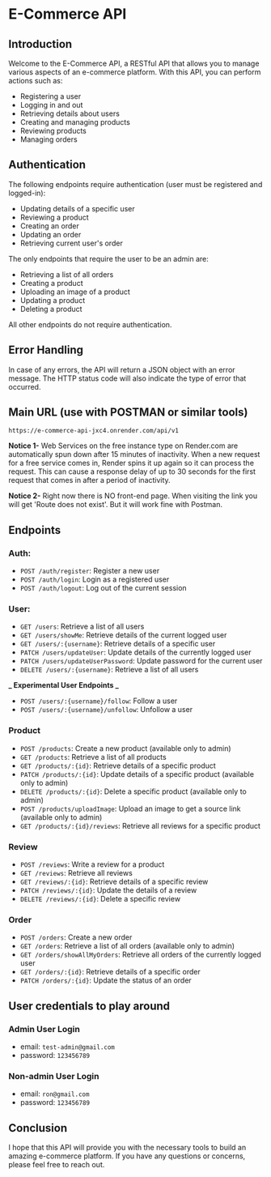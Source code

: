 # E-Commerce API

## Introduction

Welcome to the E-Commerce API, a RESTful API that allows you to manage various aspects of an e-commerce platform. With this API, you can perform actions such as:

- Registering a user
- Logging in and out
- Retrieving details about users
- Creating and managing products
- Reviewing products
- Managing orders

## Authentication

The following endpoints require authentication (user must be registered and logged-in):

- Updating details of a specific user
- Reviewing a product
- Creating an order
- Updating an order
- Retrieving current user's order

The only endpoints that require the user to be an admin are:

- Retrieving a list of all orders
- Creating a product
- Uploading an image of a product
- Updating a product
- Deleting a product

All other endpoints do not require authentication.

## Error Handling

In case of any errors, the API will return a JSON object with an error message. The HTTP status code will also indicate the type of error that occurred.

## Main URL (use with POSTMAN or similar tools)

```
https://e-commerce-api-jxc4.onrender.com/api/v1
```

**Notice 1-**
Web Services on the free instance type on Render.com are automatically spun down after 15 minutes of inactivity. When a new request for a free service comes in, Render spins it up again so it can process the request.
This can cause a response delay of up to 30 seconds for the first request that comes in after a period of inactivity.

**Notice 2-**
Right now there is NO front-end page. When visiting the link you will get 'Route does not exist'.
But it will work fine with Postman.

## Endpoints

### Auth:

- `POST /auth/register`: Register a new user
- `POST /auth/login`: Login as a registered user
- `POST /auth/logout`: Log out of the current session

### User:

- `GET /users`: Retrieve a list of all users
- `GET /users/showMe`: Retrieve details of the current logged user
- `GET /users/:{username}`: Retrieve details of a specific user
- `PATCH /users/updateUser`: Update details of the currently logged user
- `PATCH /users/updateUserPassword`: Update password for the current user
- `DELETE /users/:{username}`: Retrieve a list of all users

**_ Experimental User Endpoints _**

- `POST /users/:{username}/follow`: Follow a user
- `POST /users/:{username}/unfollow`: Unfollow a user

### Product

- `POST /products`: Create a new product (available only to admin)
- `GET /products`: Retrieve a list of all products
- `GET /products/:{id}`: Retrieve details of a specific product
- `PATCH /products/:{id}`: Update details of a specific product (available only to admin)
- `DELETE /products/:{id}`: Delete a specific product (available only to admin)
- `POST /products/uploadImage`: Upload an image to get a source link (available only to admin)
- `GET /products/:{id}/reviews`: Retrieve all reviews for a specific product

### Review

- `POST /reviews`: Write a review for a product
- `GET /reviews`: Retrieve all reviews
- `GET /reviews/:{id}`: Retrieve details of a specific review
- `PATCH /reviews/:{id}`: Update the details of a review
- `DELETE /reviews/:{id}`: Delete a specific review

### Order

- `POST /orders`: Create a new order
- `GET /orders`: Retrieve a list of all orders (available only to admin)
- `GET /orders/showAllMyOrders`: Retrieve all orders of the currently logged user
- `GET /orders/:{id}`: Retrieve details of a specific order
- `PATCH /orders/:{id}`: Update the status of an order

## User credentials to play around

### Admin User Login

- email: `test-admin@gmail.com`
- password: `123456789`

### Non-admin User Login

- email: `ron@gmail.com`
- password: `123456789`

## Conclusion

I hope that this API will provide you with the necessary tools to build an amazing e-commerce platform. If you have any questions or concerns, please feel free to reach out.
